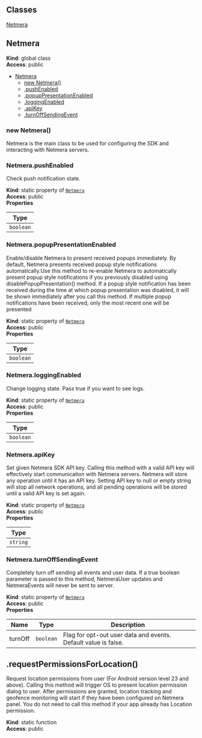 ## Classes

<dl>
<dt><a href="#Netmera">Netmera</a></dt>
<dd></dd>
</dl>

<a name="Netmera"></a>

## Netmera
**Kind**: global class  
**Access**: public  

* [Netmera](#Netmera)
    * [new Netmera()](#new_Netmera_new)
    * [.pushEnabled](#Netmera.pushEnabled)
    * [.popupPresentationEnabled](#Netmera.popupPresentationEnabled)
    * [.loggingEnabled](#Netmera.loggingEnabled)
    * [.apiKey](#Netmera.apiKey)
    * [.turnOffSendingEvent](#Netmera.turnOffSendingEvent)

<a name="new_Netmera_new"></a>

### new Netmera()
Netmera is the main class to be used for configuring the SDK and interacting with Netmera servers.

<a name="Netmera.pushEnabled"></a>

### Netmera.pushEnabled
Check push notification state.

**Kind**: static property of [<code>Netmera</code>](#Netmera)  
**Access**: public  
**Properties**

| Type |
| --- |
| <code>boolean</code> | 

<a name="Netmera.popupPresentationEnabled"></a>

### Netmera.popupPresentationEnabled
Enable/disable Netmera to present received popups immediately. By default, Netmera presents received popup style notifications automatically.Use this method to re-enable Netmera to automatically present popup style notifications if you previously disabled using disablePopupPresentation() method. If a popup style notification has been received during the time at which popup presentation was disabled, it will be shown immediately after you call this method. If multiple popup notifications have been received, only the most recent one will be presented

**Kind**: static property of [<code>Netmera</code>](#Netmera)  
**Access**: public  
**Properties**

| Type |
| --- |
| <code>boolean</code> | 

<a name="Netmera.loggingEnabled"></a>

### Netmera.loggingEnabled
Change logging state. Pass true if you want to see logs.

**Kind**: static property of [<code>Netmera</code>](#Netmera)  
**Access**: public  
**Properties**

| Type |
| --- |
| <code>boolean</code> | 

<a name="Netmera.apiKey"></a>

### Netmera.apiKey
Set given Netmera SDK API key. Calling this method with a valid API key will effectively start communication with Netmera servers. Netmera will store any operation until it has an API key. Setting API key to null or empty string will stop all network operations, and all pending operations will be stored until a valid API key is set again.

**Kind**: static property of [<code>Netmera</code>](#Netmera)  
**Access**: public  
**Properties**

| Type |
| --- |
| <code>string</code> | 

<a name="Netmera.turnOffSendingEvent"></a>

### Netmera.turnOffSendingEvent
Completely turn off sending all events and user data. If a true boolean parameter is passed to this method, NetmeraUser updates and NetmeraEvents will never be sent to server.

**Kind**: static property of [<code>Netmera</code>](#Netmera)  
**Access**: public  
**Properties**

| Name | Type | Description |
| --- | --- | --- |
| turnOff | <code>boolean</code> | Flag for opt-out user data and events. Default value is false. |

<a name="requestPermissionsForLocation"></a>

## .requestPermissionsForLocation()
Request location permissions from user (For Android version level 23 and above). Calling this method will trigger OS to present location permission dialog to user. After permissions are granted, location tracking and geofence monitoring will start if they have been configured on Netmera panel. You do not need to call this method if your app already has Location permission.

**Kind**: static function  
**Access**: public  

